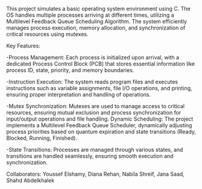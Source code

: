 
This project simulates a basic operating system environment using C. The OS handles multiple processes arriving at different times, utilizing a Multilevel Feedback Queue Scheduling Algorithm. The system efficiently manages process execution, memory allocation, and synchronization of critical resources using mutexes.

Key Features:

-Process Management: Each process is initialized upon arrival, with a dedicated Process Control Block (PCB) that stores essential information like process ID, state, priority, and memory boundaries.

-Instruction Execution: The system reads program files and executes instructions such as variable assignments, file I/O operations, and printing, ensuring proper interpretation and handling of operations.

-Mutex Synchronization: Mutexes are used to manage access to critical resources, ensuring mutual exclusion and process synchronization for input/output operations and file handling.
Dynamic Scheduling: The project implements a Multilevel Feedback Queue Scheduler, dynamically adjusting process priorities based on quantum expiration and state transitions (Ready, Blocked, Running, Finished).

-State Transitions: Processes are managed through various states, and transitions are handled seamlessly, ensuring smooth execution and synchronization.

Collaborators: Youssef Elshamy, Diana Rehan, Nabila Shreif, Jana Saad, Shahd Abdelkhalek
